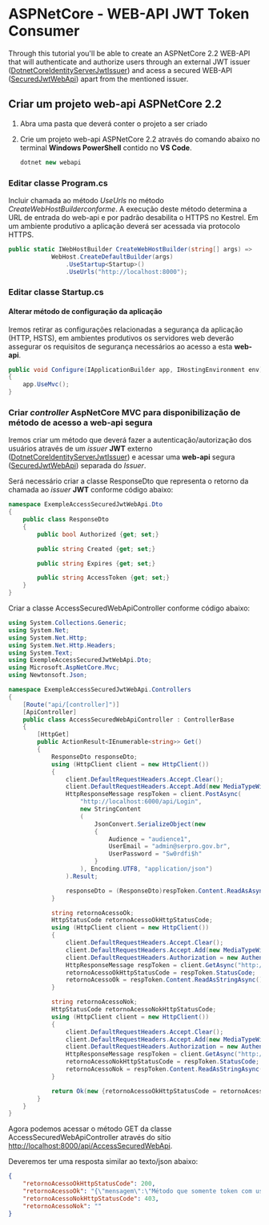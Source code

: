 # ASPNetCore - WEB-API JWT Token Consumer

Through this tutorial you'll be able to create an ASPNetCore 2.2 WEB-API that will authenticate and authorize users through an external JWT issuer ([DotnetCoreIdentityServerJwtIssuer](https://github.com/prbpedro/dotnetcoreidentityserverjwtissuer)) and acess a secured WEB-API ([SecuredJwtWebApi](https://github.com/prbpedro/securedjwtwebapi)) apart from the mentioned issuer.

## Criar um projeto web-api ASPNetCore 2.2

1. Abra uma pasta que deverá conter o projeto a ser criado
1. Crie um projeto web-api ASPNetCore 2.2 através do comando abaixo no terminal <b>Windows PowerShell</b> contido no <b>VS Code</b>.

	```csharp
    dotnet new webapi
	```
	
### Editar classe Program.cs
Incluir chamada ao método <i>UseUrls</i> no método <i>CreateWebHostBuilderconforme</i>. A execução deste método determina a URL de entrada do web-api e por padrão desabilita o HTTPS no Kestrel. Em um ambiente produtivo a aplicação deverá ser acessada via protocolo HTTPS.

```csharp
public static IWebHostBuilder CreateWebHostBuilder(string[] args) =>
            WebHost.CreateDefaultBuilder(args)
                .UseStartup<Startup>()
                .UseUrls("http://localhost:8000");
```

### Editar classe Startup.cs

#### Alterar método de configuração da aplicação

Iremos retirar as configurações relacionadas a segurança da aplicação (HTTP, HSTS), em ambientes produtivos os servidores web deverão assegurar os requisitos de segurança necessários ao acesso a esta <b>web-api</b>.

```csharp
public void Configure(IApplicationBuilder app, IHostingEnvironment env)
{
    app.UseMvc();
}
```

### Criar <i>controller</i> <b>AspNetCore MVC</b> para disponibilização de método de acesso a <b>web-api</b> segura

Iremos criar um método que deverá fazer a autenticação/autorização dos usuários através de um <i>issuer</i> <b>JWT</b> externo ([DotnetCoreIdentityServerJwtIssuer](https://git.serpro/ComponentesDotNet/dotnetcoreidentityserverjwtissuer/blob/master/src/DotnetCoreIdentityServerJwtIssuer/DotnetCoreIdentityServerJwtIssuer.md)) e acessar uma <b>web-api</b> segura ([SecuredJwtWebApi](https://git.serpro/ComponentesDotNet/securedjwtwebapi/blob/master/src/SecuredJwtWebApi/SecuredJwtWebApi.md)) separada do <i>Issuer</i>.

Será necessário criar a classe ResponseDto que representa o retorno da chamada ao <i>issuer</i> <b>JWT</b> conforme código abaixo:

```csharp
namespace ExempleAccessSecuredJwtWebApi.Dto
{
    public class ResponseDto
    {
        public bool Authorized {get; set;}

        public string Created {get; set;}

        public string Expires {get; set;}

        public string AccessToken {get; set;}
    }
}
```


Criar a classe AccessSecuredWebApiController conforme código abaixo:

```csharp
using System.Collections.Generic;
using System.Net;
using System.Net.Http;
using System.Net.Http.Headers;
using System.Text;
using ExempleAccessSecuredJwtWebApi.Dto;
using Microsoft.AspNetCore.Mvc;
using Newtonsoft.Json;

namespace ExempleAccessSecuredJwtWebApi.Controllers
{
    [Route("api/[controller]")]
    [ApiController]
    public class AccessSecuredWebApiController : ControllerBase
    {
        [HttpGet]
        public ActionResult<IEnumerable<string>> Get()
        {
            ResponseDto responseDto;
            using (HttpClient client = new HttpClient())
            {
                client.DefaultRequestHeaders.Accept.Clear();
                client.DefaultRequestHeaders.Accept.Add(new MediaTypeWithQualityHeaderValue("application/json"));
                HttpResponseMessage respToken = client.PostAsync(
                    "http://localhost:6000/api/Login", 
                    new StringContent
                    (
                        JsonConvert.SerializeObject(new
                        {
                            Audience = "audience1",
                            UserEmail = "admin@serpro.gov.br",
                            UserPassword = "Sw0rdfi$h"
                        }
                    ), Encoding.UTF8, "application/json")
                ).Result;

                responseDto = (ResponseDto)respToken.Content.ReadAsAsync(typeof(ResponseDto)).Result;
            }

            string retornoAcessoOk;
            HttpStatusCode retornoAcessoOkHttpStatusCode;
            using (HttpClient client = new HttpClient())
            {
                client.DefaultRequestHeaders.Accept.Clear();
                client.DefaultRequestHeaders.Accept.Add(new MediaTypeWithQualityHeaderValue("application/json"));
                client.DefaultRequestHeaders.Authorization = new AuthenticationHeaderValue("Bearer", responseDto.AccessToken);
                HttpResponseMessage respToken = client.GetAsync("http://localhost:7000/api/secured/administrador").Result;
                retornoAcessoOkHttpStatusCode = respToken.StatusCode;
                retornoAcessoOk = respToken.Content.ReadAsStringAsync().Result;
            }

            string retornoAcessoNok;
            HttpStatusCode retornoAcessoNokHttpStatusCode;
            using (HttpClient client = new HttpClient())
            {
                client.DefaultRequestHeaders.Accept.Clear();
                client.DefaultRequestHeaders.Accept.Add(new MediaTypeWithQualityHeaderValue("application/json"));
                client.DefaultRequestHeaders.Authorization = new AuthenticationHeaderValue("Bearer", responseDto.AccessToken);
                HttpResponseMessage respToken = client.GetAsync("http://localhost:7000/api/secured/usuario").Result;
                retornoAcessoNokHttpStatusCode = respToken.StatusCode;
                retornoAcessoNok = respToken.Content.ReadAsStringAsync().Result;
            }

            return Ok(new {retornoAcessoOkHttpStatusCode = retornoAcessoOkHttpStatusCode, retornoAcessoOk = retornoAcessoOk, retornoAcessoNokHttpStatusCode = retornoAcessoNokHttpStatusCode, retornoAcessoNok = retornoAcessoNok});
        }
    }
}
```

Agora podemos acessar o método GET da classe AccessSecuredWebApiController através do sítio <http://localhost:8000/api/AccessSecuredWebApi>.

Deveremos ter uma resposta similar ao texto/json abaixo:

```json
{
    "retornoAcessoOkHttpStatusCode": 200,
    "retornoAcessoOk": "{\"mensagem\":\"Método que somente token com usuário com role 'administrador' pode acessar. USUARIO: name: 029ad026-fd6e-4207-909a-f78c60f7bef7, authenticated: True, claims:((Type: http://schemas.xmlsoap.org/ws/2005/05/identity/claims/name, value: 029ad026-fd6e-4207-909a-f78c60f7bef7), (Type: http://schemas.xmlsoap.org/ws/2005/05/identity/claims/name, value: admin@serpro.gov.br), (Type: iss, value: http://localhost:6000/), (Type: jti, value: 6c13f8cd823d45e7af64ba0f330d8cad), (Type: http://schemas.xmlsoap.org/ws/2005/05/identity/claims/nameidentifier, value: 029ad026-fd6e-4207-909a-f78c60f7bef7), (Type: http://schemas.xmlsoap.org/ws/2005/05/identity/claims/emailaddress, value: admin@serpro.gov.br), (Type: exp, value: 1555562842), (Type: nbf, value: 1555526242), (Type: auth_time, value: 1555526242), (Type: aud, value: audience1), (Type: http://schemas.microsoft.com/ws/2008/06/identity/claims/role, value: administrador), (Type: iat, value: 1555526242), )\"}",
    "retornoAcessoNokHttpStatusCode": 403,
    "retornoAcessoNok": ""
}
```
